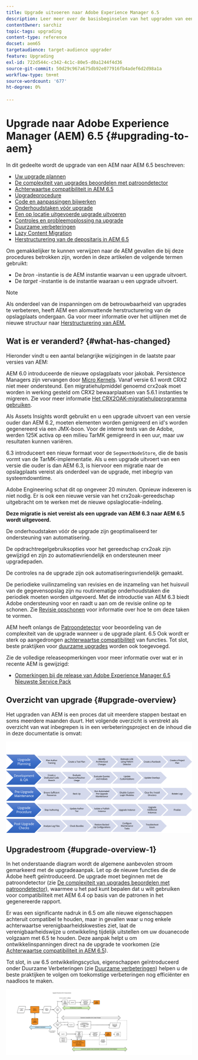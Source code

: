 ```yaml
---
title: Upgrade uitvoeren naar Adobe Experience Manager 6.5
description: Leer meer over de basisbeginselen van het upgraden van een oudere Adobe Experience Manager-installatie (AEM) naar AEM 6.5.
contentOwner: sarchiz
topic-tags: upgrading
content-type: reference
docset: aem65
targetaudience: target-audience upgrader
feature: Upgrading
exl-id: 722d544c-c342-4c1c-80e5-d0a1244f4d36
source-git-commit: 50d29c967a675db92e077916fb4adef6d2d98a1a
workflow-type: tm+mt
source-wordcount: '677'
ht-degree: 0%

---
```


# Upgrade naar Adobe Experience Manager (AEM) 6.5 {#upgrading-to-aem}

In dit gedeelte wordt de upgrade van een AEM naar AEM 6.5 beschreven:

* [Uw upgrade plannen](/help/sites-deploying/upgrade-planning.md)
* [De complexiteit van upgrades beoordelen met patroondetector](/help/sites-deploying/pattern-detector.md)
* [Achterwaartse compatibiliteit in AEM 6.5](/help/sites-deploying/backward-compatibility.md)
  <!--* [Using Offline Reindexing To Reduce Downtime During an Upgrade](/help/sites-deploying/upgrade-offline-reindexing.md)-->
* [Upgradeprocedure](/help/sites-deploying/upgrade-procedure.md)
* [Code en aanpassingen bijwerken](/help/sites-deploying/upgrading-code-and-customizations.md)
* [Onderhoudstaken vóór upgrade](/help/sites-deploying/pre-upgrade-maintenance-tasks.md)
* [Een op locatie uitgevoerde upgrade uitvoeren](/help/sites-deploying/in-place-upgrade.md)
* [Controles en probleemoplossing na upgrade](/help/sites-deploying/post-upgrade-checks-and-troubleshooting.md)
* [Duurzame verbeteringen](/help/sites-deploying/sustainable-upgrades.md)
* [Lazy Content Migration](/help/sites-deploying/lazy-content-migration.md)
* [Herstructurering van de depositaris in AEM 6.5](/help/sites-deploying/repository-restructuring.md)

Om gemakkelijker te kunnen verwijzen naar de AEM gevallen die bij deze procedures betrokken zijn, worden in deze artikelen de volgende termen gebruikt:

* De *bron* -instantie is de AEM instantie waarvan u een upgrade uitvoert.
* De *target* -instantie is de instantie waaraan u een upgrade uitvoert.

>[!NOTE]
>
>Als onderdeel van de inspanningen om de betrouwbaarheid van upgrades te verbeteren, heeft AEM een alomvattende herstructurering van de opslagplaats ondergaan. Ga voor meer informatie over het uitlijnen met de nieuwe structuur naar [Herstructurering van AEM.](/help/sites-deploying/repository-restructuring.md)

## Wat is er veranderd? {#what-has-changed}

Hieronder vindt u een aantal belangrijke wijzigingen in de laatste paar versies van AEM:

AEM 6.0 introduceerde de nieuwe opslagplaats voor jakobak. Persistence Managers zijn vervangen door [Micro Kernels](/help/sites-deploying/platform.md#contentbody_title_4). Vanaf versie 6.1 wordt CRX2 niet meer ondersteund. Een migratiehulpmiddel genoemd crx2oak moet worden in werking gesteld om CRX2 bewaarplaatsen van 5.6.1 instanties te migreren. Zie voor meer informatie [Het CRX2OAK-migratiehulpprogramma gebruiken](/help/sites-deploying/using-crx2oak.md).

Als Assets Insights wordt gebruikt en u een upgrade uitvoert van een versie ouder dan AEM 6.2, moeten elementen worden gemigreerd en id&#39;s worden gegenereerd via een JMX-boon. Voor de interne tests van de Adobe, werden 125K activa op een milieu TarMK gemigreerd in een uur, maar uw resultaten kunnen variëren.

6.3 introduceert een nieuw formaat voor de `SegmentNodeStore`, die de basis vormt van de TarMK-implementatie. Als u een upgrade uitvoert van een versie die ouder is dan AEM 6.3, is hiervoor een migratie naar de opslagplaats vereist als onderdeel van de upgrade, met inbegrip van systeemdowntime.

Adobe Engineering schat dit op ongeveer 20 minuten. Opnieuw indexeren is niet nodig. Er is ook een nieuwe versie van het crx2oak-gereedschap uitgebracht om te werken met de nieuwe opslaglocatie-indeling.

**Deze migratie is niet vereist als een upgrade van AEM 6.3 naar AEM 6.5 wordt uitgevoerd.**

De onderhoudstaken vóór de upgrade zijn geoptimaliseerd ter ondersteuning van automatisering.

De opdrachtregelgebruiksopties voor het gereedschap crx2oak zijn gewijzigd en zijn zo automatievriendelijk en ondersteunen meer upgradepaden.

De controles na de upgrade zijn ook automatiseringsvriendelijk gemaakt.

De periodieke vuilinzameling van revisies en de inzameling van het huisvuil van de gegevensopslag zijn nu routinematige onderhoudstaken die periodiek moeten worden uitgevoerd. Met de introductie van AEM 6.3 biedt Adobe ondersteuning voor en raadt u aan om de revisie online op te schonen. Zie [Revisie opschonen](/help/sites-deploying/revision-cleanup.md) voor informatie over hoe te om deze taken te vormen.

AEM heeft onlangs de [Patroondetector](/help/sites-deploying/pattern-detector.md) voor beoordeling van de complexiteit van de upgrade wanneer u de upgrade plant. 6.5 Ook wordt er sterk op aangedrongen [achterwaartse compatibiliteit](/help/sites-deploying/backward-compatibility.md) van functies. Tot slot, beste praktijken voor [duurzame upgrades](/help/sites-deploying/sustainable-upgrades.md) worden ook toegevoegd.

Zie de volledige releaseopmerkingen voor meer informatie over wat er in recente AEM is gewijzigd:

* [Opmerkingen bij de release van Adobe Experience Manager 6.5 Nieuwste Service Pack](/help/release-notes/release-notes.md)

## Overzicht van upgrade {#upgrade-overview}

Het upgraden van AEM is een proces dat uit meerdere stappen bestaat en soms meerdere maanden duurt. Het volgende overzicht is verstrekt als overzicht van wat inbegrepen is in een verbeteringsproject en de inhoud die in deze documentatie is omvat:

![screen_shot_2018-03-30at80708am](assets/screen_shot_2018-03-30at80708am.png)

## Upgradestroom {#upgrade-overview-1}

In het onderstaande diagram wordt de algemene aanbevolen stroom gemarkeerd met de upgradeaanpak. Let op de nieuwe functies die de Adobe heeft geïntroduceerd. De upgrade moet beginnen met de patroondetector (zie [De complexiteit van upgrades beoordelen met patroondetector](/help/sites-deploying/pattern-detector.md)), waarmee u het pad kunt bepalen dat u wilt gebruiken voor compatibiliteit met AEM 6.4 op basis van de patronen in het gegenereerde rapport.

Er was een significante nadruk in 6.5 om alle nieuwe eigenschappen achteruit compatibel te houden, maar in gevallen waar u nog enkele achterwaartse verenigbaarheidskwesties ziet, laat de verenigbaarheidswijze u ontwikkeling tijdelijk uitstellen om uw douanecode volgzaam met 6.5 te houden. Deze aanpak helpt u om ontwikkelinspanningen direct na de upgrade te voorkomen (zie [Achterwaartse compatibiliteit in AEM 6.5](/help/sites-deploying/backward-compatibility.md)).

Tot slot, in uw 6.5 ontwikkelingscyclus, eigenschappen geïntroduceerd onder Duurzame Verbeteringen (zie [Duurzame verbeteringen](/help/sites-deploying/sustainable-upgrades.md)) helpen u de beste praktijken te volgen om toekomstige verbeteringen nog efficiënter en naadloos te maken.

![6_4_upgrade_overviewflow-newpage3](assets/6_4_upgrade_overviewflowchart-newpage3.png)
